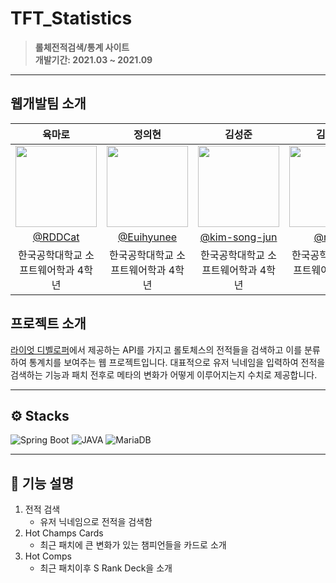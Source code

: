# TFT_Statistics
> **롤체전적검색/통계 사이트** <br/> **개발기간: 2021.03 ~ 2021.09**
---

## 웹개발팀 소개 

|육마로|정의현|김성준|김태영|
|:---:|:---:|:---:|:---:|
|<img width="130px" src="https://avatars.githubusercontent.com/u/55569476?v=4"/>|<img width="130px" src="https://avatars.githubusercontent.com/u/98465697?v=4"/>|<img width="130px" src="https://avatars.githubusercontent.com/u/90247223?v=4"/>|<img width="130px" src="https://avatars.githubusercontent.com/u/74344132?v=4"/>|
|[@RDDCat](https://github.com/RDDcat)|[@Euihyunee](https://github.com/Euihyunee)|[@kim-song-jun](https://github.com/kim-song-jun)|[@nulzi](https://github.com/nulzi)|
|한국공학대학교 소프트웨어학과 4학년|한국공학대학교 소프트웨어학과 4학년|한국공학대학교 소프트웨어학과 4학년|한국공학대학교 소프트웨어학과 4학년|

## 프로젝트 소개 

[라이엇 디벨로퍼](https://developer.riotgames.com/)에서 제공하는 API를 가지고 롤토체스의 전적들을 검색하고 이를 분류하여 통계치를 보여주는 웹 프로젝트입니다. 대표적으로 유저 닉네임을 입력하여 전적을 검색하는 기능과 패치 전후로 메타의 변화가 어떻게 이루어지는지 수치로 제공합니다. 

---

## ⚙️ Stacks 

![Spring Boot](https://camo.githubusercontent.com/bc562412c99f666d8c2f62485201afe06dec01a60e4a2879a350197dcfb7acc5/68747470733a2f2f696d672e736869656c64732e696f2f62616467652f737072696e672d3644423333463f7374796c653d666f722d7468652d6261646765266c6f676f3d737072696e67266c6f676f436f6c6f723d7768697465) ![JAVA](https://camo.githubusercontent.com/a0f9c9f1295e65f8c081e5e6073840e309726163c310542f8c0acb5aa60ba5ad/68747470733a2f2f696d672e736869656c64732e696f2f62616467652f4a4156412d3030373339363f7374796c653d666f722d7468652d6261646765266c6f676f3d6a617661266c6f676f436f6c6f723d7768697465) ![MariaDB](https://camo.githubusercontent.com/876c5ee70891ede4dbc02eda4cfb28ad64f5c12bcb86c1110bbb7026e66c5a4e/68747470733a2f2f696d672e736869656c64732e696f2f62616467652f6d6172696144422d3030333534353f7374796c653d666f722d7468652d6261646765266c6f676f3d6d617269614442266c6f676f436f6c6f723d7768697465)

---

## 📱 기능 설명 

1. 전적 검색
    - 유저 닉네임으로 전적을 검색함
2. Hot Champs Cards
    - 최근 패치에 큰 변화가 있는 챔피언들을 카드로 소개
3. Hot Comps
    - 최근 패치이후 S Rank Deck을 소개

